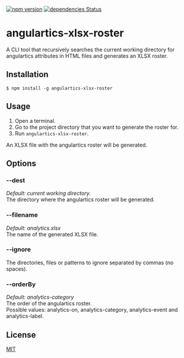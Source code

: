 [![npm version](https://badge.fury.io/js/angulartics-xlsx-roster.svg)](https://badge.fury.io/js/angulartics-xlsx-roster)
[![dependencies Status](https://david-dm.org/lisandro-jofre/angulartics-xlsx-roster/status.svg)](https://david-dm.org/lisandro-jofre/angulartics-xlsx-roster)

# angulartics-xlsx-roster

A CLI tool that recursively searches the current working directory for angulartics attributes in HTML files and generates an XLSX roster.

## Installation

```$ npm install -g angulartics-xlsx-roster```

## Usage

1. Open a terminal. 
2. Go to the project directory that you want to generate the roster for.
3. Run ```angulartics-xlsx-roster```. 

An XLSX file with the angulartics roster will be generated.

## Options

### --dest

*Default: current working directory.*</br>
The directory where the angulartics roster will be generated.

### --filename

*Default: analytics.xlsx*</br>
The name of the generated XLSX file.

### --ignore

The directories, files or patterns to ignore separated by commas (no spaces).

### --orderBy

*Default: analytics-category*</br>
The order of the angulartics roster.</br>
Possible values: analytics-on, analytics-category, analytics-event and analytics-label.

## License

[MIT](LICENSE)

